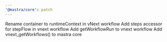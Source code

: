 ```yaml
---
'@mastra/core': patch
---
```


Rename container to runtimeContext in vNext workflow
Add steps accessor for stepFlow in vnext workflow
Add getWorkflowRun to vnext workflow
Add vnext_getWorkflows() to mastra core
